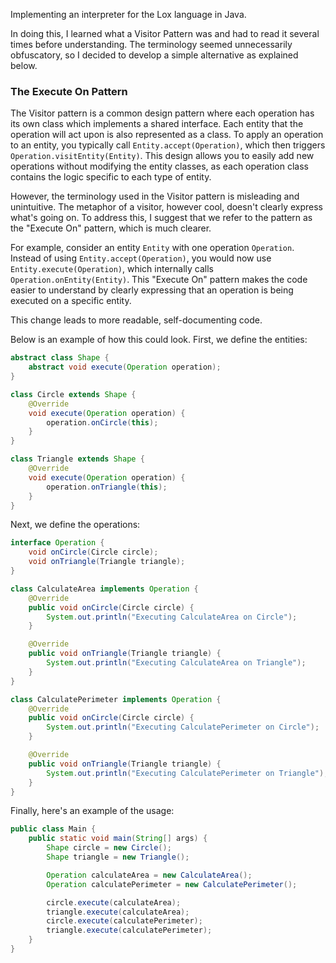 Implementing an interpreter for the Lox language in Java.

In doing this, I learned what a Visitor Pattern was and had to read it several times before understanding. The terminology seemed unnecessarily obfuscatory, so I decided to develop a simple alternative as explained below.

### The Execute On Pattern
The Visitor pattern is a common design pattern where each operation has its own class which implements a shared interface. Each entity that the operation will act upon is also represented as a class. To apply an operation to an entity, you typically call `Entity.accept(Operation)`, which then triggers `Operation.visitEntity(Entity)`. This design allows you to easily add new operations without modifying the entity classes, as each operation class contains the logic specific to each type of entity.

However, the terminology used in the Visitor pattern is misleading and unintuitive. The metaphor of a visitor, however cool, doesn't clearly express what's going on. To address this, I suggest that we refer to the pattern as the "Execute On" pattern, which is much clearer.

For example, consider an entity `Entity` with one operation `Operation`. Instead of using `Entity.accept(Operation)`, you would now use `Entity.execute(Operation)`, which internally calls `Operation.onEntity(Entity)`. This "Execute On" pattern makes the code easier to understand by clearly expressing that an operation is being executed on a specific entity.

This change leads to more readable, self-documenting code.

Below is an example of how this could look. First, we define the entities:
```Java
abstract class Shape {
    abstract void execute(Operation operation);
}

class Circle extends Shape {
    @Override
    void execute(Operation operation) {
        operation.onCircle(this);
    }
}

class Triangle extends Shape {
    @Override
    void execute(Operation operation) {
        operation.onTriangle(this);
    }
}
```

Next, we define the operations:
```Java
interface Operation {
    void onCircle(Circle circle);
    void onTriangle(Triangle triangle);
}

class CalculateArea implements Operation {
    @Override
    public void onCircle(Circle circle) {
        System.out.println("Executing CalculateArea on Circle");
    }

    @Override
    public void onTriangle(Triangle triangle) {
        System.out.println("Executing CalculateArea on Triangle");
    }
}

class CalculatePerimeter implements Operation {
    @Override
    public void onCircle(Circle circle) {
        System.out.println("Executing CalculatePerimeter on Circle");
    }

    @Override
    public void onTriangle(Triangle triangle) {
        System.out.println("Executing CalculatePerimeter on Triangle");
    }
}
```
Finally, here's an example of the usage:
```Java
public class Main {
    public static void main(String[] args) {
        Shape circle = new Circle();
        Shape triangle = new Triangle();

        Operation calculateArea = new CalculateArea();
        Operation calculatePerimeter = new CalculatePerimeter();

        circle.execute(calculateArea);
        triangle.execute(calculateArea);
        circle.execute(calculatePerimeter); 
        triangle.execute(calculatePerimeter); 
    }
}
```
